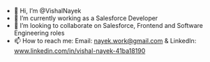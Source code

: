 - 👋 Hi, I’m @VishalNayek
- 🌱 I’m currently working as a Salesforce Developer
- 👀 I’m looking to collaborate on Salesforce, Frontend and Software Engineering roles
- 📫 How to reach me: Email: nayek.work@gmail.com & LinkedIn: www.linkedin.com/in/vishal-nayek-41ba18190

<!---
VishalNayek/VishalNayek is a ✨ special ✨ repository because its `README.md` (this file) appears on your GitHub profile.
You can click the Preview link to take a look at your changes.
--->
